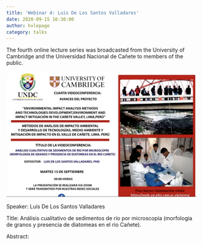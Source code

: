 ```yaml
---
title: 'Webinar 4: Luis De Los Santos Valladares'
date: 2020-09-15 16:30:00 
author: hvlepage
category: talks
---
```


The fourth online lecture series was broadcasted from the University of Cambridge and the Universidad Nacional de Cañete to members of the public. 

[![Online Webinar](/assets/posts/20200915-webinar.png)](https://www.facebook.com/watch/live/?v=337269254391396&ref=watch_permalink)


Speaker: Luis De Los Santos Valladares

Title: Análisis cualitativo de sedimentos de río por microscopía (morfología de granos y presencia de diatomeas en el rio Cañete).


Abstract: 